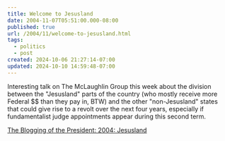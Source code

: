 ```yaml
---
title: Welcome to Jesusland
date: 2004-11-07T05:51:00.000-08:00
published: true
url: /2004/11/welcome-to-jesusland.html
tags:
  - politics
  - post
created: 2024-10-06 21:27:14-07:00
updated: 2024-10-10 14:59:48-07:00
---
```


Interesting talk on The McLaughlin Group this week about the division between the "Jesusland" parts of the country (who mostly receive more Federal $$ than they pay in, BTW) and the other "non-Jesusland" states that could give rise to a revolt over the next four years, especially if fundamentalist judge appointments appear during this second term.  
  
[The Blogging of the President: 2004: Jesusland](https://www.bopnews.com/archives/002277.html#2277 "The Blogging of the President: 2004: Jesusland")